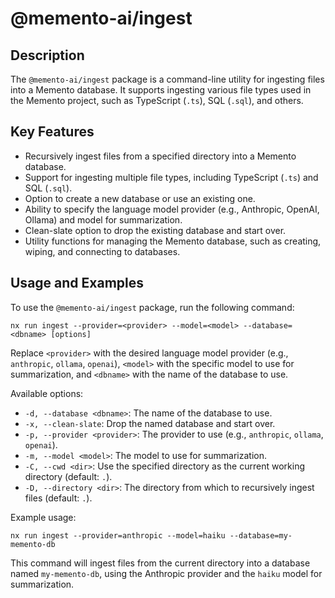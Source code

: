 # @memento-ai/ingest

## Description
The `@memento-ai/ingest` package is a command-line utility for ingesting files into a Memento database. It supports ingesting various file types used in the Memento project, such as TypeScript (`.ts`), SQL (`.sql`), and others.

## Key Features
- Recursively ingest files from a specified directory into a Memento database.
- Support for ingesting multiple file types, including TypeScript (`.ts`) and SQL (`.sql`).
- Option to create a new database or use an existing one.
- Ability to specify the language model provider (e.g., Anthropic, OpenAI, Ollama) and model for summarization.
- Clean-slate option to drop the existing database and start over.
- Utility functions for managing the Memento database, such as creating, wiping, and connecting to databases.

## Usage and Examples

To use the `@memento-ai/ingest` package, run the following command:

```
nx run ingest --provider=<provider> --model=<model> --database=<dbname> [options]
```

Replace `<provider>` with the desired language model provider (e.g., `anthropic`, `ollama`, `openai`), `<model>` with the specific model to use for summarization, and `<dbname>` with the name of the database to use.

Available options:

- `-d, --database <dbname>`: The name of the database to use.
- `-x, --clean-slate`: Drop the named database and start over.
- `-p, --provider <provider>`: The provider to use (e.g., `anthropic`, `ollama`, `openai`).
- `-m, --model <model>`: The model to use for summarization.
- `-C, --cwd <dir>`: Use the specified directory as the current working directory (default: `.`).
- `-D, --directory <dir>`: The directory from which to recursively ingest files (default: `.`).

Example usage:

```
nx run ingest --provider=anthropic --model=haiku --database=my-memento-db
```

This command will ingest files from the current directory into a database named `my-memento-db`, using the Anthropic provider and the `haiku` model for summarization.
